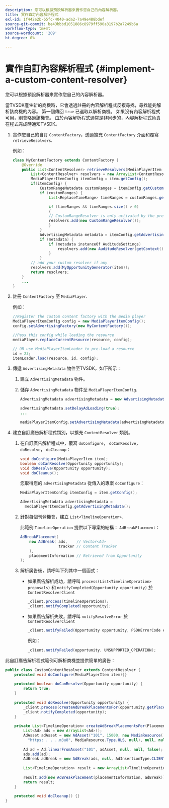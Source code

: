 ```yaml
---
description: 您可以根據預設解析器來實作您自己的內容解析器。
title: 實作自訂內容解析程式
exl-id: 1f442e2b-65fc-4040-ada2-7a49e488bdef
source-git-commit: be43bbbd1051886c8979ff590a3197b2a7249b6a
workflow-type: tm+mt
source-wordcount: '209'
ht-degree: 0%

---
```


# 實作自訂內容解析程式 {#implement-a-custom-content-resolver}

您可以根據預設解析器來實作您自己的內容解析器。

當TVSDK產生新的商機時，它會透過註冊的內容解析程式反複尋找，尋找能夠解析該商機的內容。 第一個傳回 `true` 已選取以解析商機。 如果沒有內容解析程式可用，則會略過該機會。 由於內容解析程式通常是非同步的，內容解析程式負責在程式完成時通知TVSDK。

1. 實作您自己的自訂 `ContentFactory`，透過擴充 `ContentFactory` 介面和覆寫 `retrieveResolvers`.

   例如：

   ```java
   class MyContentFactory extends ContentFactory { 
       @Override 
       public List<ContentResolver> retrieveResolvers(MediaPlayerItem item) { 
           List<ContentResolver> resolvers = new ArrayList<ContentResolver>(); 
           MediaPlayerItemConfig itemConfig = item.getConfig(); 
           if(itemConfig) { 
               CustomRangeMetadata customRanges = itemConfig.getCustomRangeMetadata(); 
               if (customRanges) { 
                   List<ReplaceTimeRange> timeRanges = customRanges.getTimeRangeList(); 
   
                   if (timeRanges && timeRanges.size() > 0) 
                   { 
                   // CustomRangeResolver is only activated by the presence of CustomRanges in configuration 
                   resolvers.add(new CustomRangeResolver()); 
                   } 
               } 
               AdvertisingMetadata metadata = itemConfig.getAdvertisingMetadata(); 
               if (metadata) { 
                   if (metadata instanceOf AuditudeSettings)  
                       resolvers.add(new AuditudeResolver(getContext());    
                   } 
               } 
           // add your custom resolver if any 
           resolvers.add(MyOpportunityGenerator(item)); 
           return resolvers; 
       } 
       ... 
   } 
   ```

1. 註冊 `ContentFactory` 至 `MediaPlayer`.

   例如：

   ```java
   //Register the custom content factory with the media player 
   MediaPlayerItemConfig config = new MediaPlayerItemConfig(); 
   config.setAdvertisingFactory(new MyContentFactory()); 
   
   //Pass this config while loading the resource 
   mediaPlayer.replaceCurrentResource(resource, config); 
   
   // OR use MediaPlayerItemLoader to pre-load a resource 
   id = 23; 
   itemLoader.load(resource, id, config);
   ```

1. 傳遞 `AdvertisingMetadata` 物件至TVSDK，如下所示：
   1. 建立 `AdvertisingMetadata` 物件。
   1. 儲存 `AdvertisingMetadata` 物件至 `MediaPlayerItemConfig`.

      ```java
      AdvertisingMetadata advertisingMetadata = new AdvertisingMetadata(); 
      
      advertisingMetadata.setDelayAdLoading(true); 
      ... 
      
      mediaPlayerItemConfig.setAdvertisingMetadata(advertisingMetadata); 
      ```

1. 建立自訂廣告解析程式類別，以擴充 `ContentResolver` 類別。
   1. 在自訂廣告解析程式中，覆寫 `doConfigure`， `doCanResolve`， `doResolve`， `doCleanup`：

      ```java
      void doConfigure(MediaPlayerItem item); 
      boolean doCanResolve(Opportunity opportunity); 
      void doResolve(Opportunity opportunity); 
      void doCleanup();
      ```

      您取得您的 `advertisingMetadata` 從傳入的專案 `doConfigure`：

      ```java
      MediaPlayerItemConfig itemConfig = item.getConfig(); 
      
      AdvertisingMetadata advertisingMetadata =  
        mediaPlayerItemConfig.getAdvertisingMetadata(); 
      ```

   1. 針對每個刊登機會，建立 `List<TimelineOperation>`.

      此範例 `TimelineOperation` 提供以下專案的結構： `AdBreakPlacement`：

      ```java
      AdBreakPlacement( 
          new AdBreak( ads,    // Vector<Ad> 
                       tracker // Content Tracker 
          ), 
          placementInformation // Retrieved from Opportunity 
      ); 
      ```

   1. 解析廣告後，請呼叫下列其中一個函式：

      * 如果廣告解析成功，請呼叫 `process(List<TimelineOperation> proposals)` 和 `notifyCompleted(Opportunity opportunity)` 於 `ContentResolverClient`

         ```java
         _client.process(timelineOperations); 
         _client.notifyCompleted(opportunity); 
         ```

      * 如果廣告解析失敗，請呼叫 `notifyResolveError` 於 `ContentResolverClient`

         ```java
         _client.notifyFailed(Opportunity opportunity, PSDKErrorCode error);
         ```

         例如：

         ```java
         _client.notifyFailed(opportunity, UNSUPPORTED_OPERATION);
         ```

<!--<a id="example_463B718749504A978F0B887786844C39"></a>-->

此自訂廣告解析程式範例可解析商機並提供簡單的廣告：

```java
public class CustomContentResolver extends ContentResolver { 
    protected void doConfigure(MediaPlayerItem item){} 
 
    protected boolean doCanResolve(Opportunity opportunity) {  
        return true;  
    } 
 
    protected void doResolve(Opportunity opportunity) { 
        _client.process(createAdBreakPlacementsFor(opportunity.getPlacement())); 
        _client.notifyCompleted(opportunity); 
    } 
 
    private List<TimelineOperation> createAdBreakPlacementsFor(Placement placementInformation) { 
        List<Ad> ads = new ArrayList<Ad>(); 
        AdAsset adAsset = new AdAsset("101", 15000, new MediaResource( 
          "https: . . ..m3u8", MediaResource.Type.HLS, null), null, null); 
 
        Ad ad = Ad.linearFromAsset("101", adAsset, null, null, false); 
        ads.add(ad); 
        AdBreak adBreak = new AdBreak(ads, null, AdInsertionType.CLIENT_INSERTED); 
 
        List<TimelineOperation> result = new ArrayList<TimelineOperation>(); 
 
        result.add(new AdBreakPlacement(placementInformation, adBreak)); 
        return result; 
    } 
 
    protected void doCleanup() {} 
} 
```
